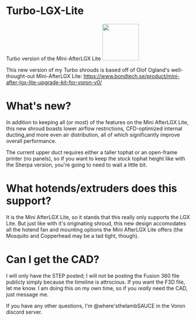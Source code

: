 # Turbo-LGX-Lite
Turbo version of the Mini-AfterLGX Lite
<img src="https://user-images.githubusercontent.com/93737816/181445202-2cbe77c6-3e8c-4a5b-af1c-c1a072d2edf9.jpg" width="100" height="100">

This new version of my Turbo shrouds is based off of Olof Ogland's well-thought-out Mini-AfterLGX Lite: https://www.bondtech.se/product/mini-after-lgx-lite-upgrade-kit-for-voron-v0/

# What's new?
In addition to keeping all (or most) of the features on the Mini AfterLGX Lite, this new shroud boasts lower airflow restrictions, CFD-optimized internal ducting,and more even air distribution, all of which significantly improve overall performance.

The current upper duct requires either a taller tophat or an open-frame printer (no panels), so if you want to keep the stock tophat height like with the Sherpa version, you're going to need to wait a little bit.

# What hotends/extruders does this support?
It is the Mini AfterLGX Lite, so it stands that this really only supports the LGX Lite. But just like with it's originating shroud, this new design accomodates all the hotend fan and mounting options the Mini AfterLGX Lite offers (the Mosquito and Copperhead may be a tad tight, though).

# Can I get the CAD?
I will only have the STEP posted; I will not be posting the Fusion 360 file publicly simply because the timeline is attrocious. If you want the F3D file, let me know. I am doing this on my own time, so if you *really* need the CAD, just message me.

If you have any other questions, I'm @where'sthelambSAUCE in the Voron discord server.

